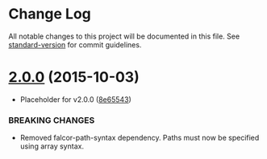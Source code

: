 # Change Log

All notable changes to this project will be documented in this file. See [standard-version](https://github.com/conventional-changelog/standard-version) for commit guidelines.


<a name="2.0.0"></a>
# [2.0.0](https://github.com/Netflix/falcor-json-graph/compare/v1.1.5...v2.0.0) (2015-10-03)


* Placeholder for v2.0.0 ([8e65543](https://github.com/Netflix/falcor-json-graph/commit/8e65543))

### BREAKING CHANGES

* Removed falcor-path-syntax dependency. Paths must now be specified using array syntax.
